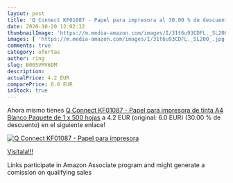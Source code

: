 ```yaml
---
layout: post
title: 'Q Connect KF01087 - Papel para impresora al 30.00 % de descuento'
date: 2020-10-20 12:02:12
thumbnailImage: 'https://m.media-amazon.com/images/I/31t6u93CDFL._SL200_.jpg'
images: [ 'https://m.media-amazon.com/images/I/31t6u93CDFL._SL200_.jpg' ]
comments: true
category: ofertas
author: ring
slug: B005VMV6DM
description:
actualPrice: 4.2 EUR
comparePrice: 6.0 EUR
inStock: true
---
```


Ahora mismo tienes [Q Connect KF01087 - Papel para impresora de tinta A4  Blanco  Paquete de 1 x 500 hojas](https://www.amazon.es/dp/B005VMV6DM/?tag=tolees-21) a 4.2 EUR (original: 6.0 EUR) (30.00 %  de descuento) en el siguiente enlace!

[![Q Connect KF01087 - Papel para impresora](https://m.media-amazon.com/images/I/31t6u93CDFL._SL200_.jpg)](https://www.amazon.es/dp/B005VMV6DM/?tag=tolees-21)

[Visítala!!!](https://www.amazon.es/dp/B005VMV6DM/?tag=tolees-21)

Links participate in Amazon Associate program and might generate a comission on qualifying sales
